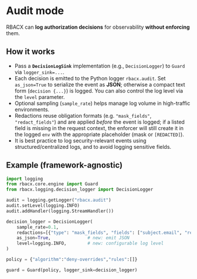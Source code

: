 # Audit mode

RBACX can **log authorization decisions** for observability **without enforcing** them.

## How it works
- Pass a **`DecisionLogSink`** implementation (e.g., `DecisionLogger`) to `Guard` via `logger_sink=...`.
- Each decision is emitted to the Python logger `rbacx.audit`. Set `as_json=True` to serialize the event as **JSON**; otherwise a compact text form (`decision {...}`) is logged. You can also control the log level via the `level` parameter.
- Optional sampling (`sample_rate`) helps manage log volume in high-traffic environments.
- Redactions reuse obligation formats (e.g. `"mask_fields"`, `"redact_fields"`) and are applied *before* the event is logged; if a listed field is missing in the request context, the enforcer will still create it in the logged `env` with the appropriate placeholder (mask or `[REDACTED]`).
- It is best practice to log security-relevant events using structured/centralized logs, and to avoid logging sensitive fields.

## Example (framework-agnostic)

```python
import logging
from rbacx.core.engine import Guard
from rbacx.logging.decision_logger import DecisionLogger

audit = logging.getLogger("rbacx.audit")
audit.setLevel(logging.INFO)
audit.addHandler(logging.StreamHandler())

decision_logger = DecisionLogger(
    sample_rate=0.1,
    redactions=[{"type": "mask_fields", "fields": ["subject.email", "resource.attrs.card"]}],
    as_json=True,              # new: emit JSON
    level=logging.INFO,        # new: configurable log level
)

policy = {"algorithm":"deny-overrides","rules":[]}

guard = Guard(policy, logger_sink=decision_logger)
```
